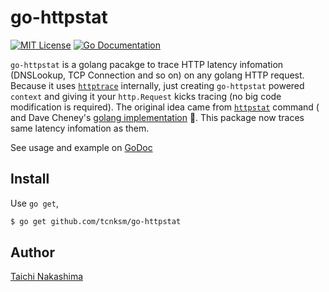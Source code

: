 # go-httpstat

[![MIT License](http://img.shields.io/badge/license-MIT-blue.svg?style=flat-square)][license]
[![Go Documentation](http://img.shields.io/badge/go-documentation-blue.svg?style=flat-square)][godocs]

[license]: https://github.com/tcnksm/go-httpstat/blob/master/LICENSE
[godocs]: http://godoc.org/github.com/tcnksm/go-httpstat

`go-httpstat` is a golang pacakge to trace HTTP latency infomation (DNSLookup, TCP Connection and so on) on any golang HTTP request. Because it uses [`httptrace`](https://golang.org/pkg/net/http/httptrace/) internally, just creating `go-httpstat` powered `context` and giving it your `http.Request` kicks tracing (no big code modification is required). The original idea came from [`httpstat`](https://github.com/reorx/httpstat) command ( and Dave Cheney's [golang implementation](https://github.com/davecheney/httpstat) 👏. This package now traces same latency infomation as them.

See usage and example on [GoDoc][godocs]

## Install 

Use `go get`,

```bash
$ go get github.com/tcnksm/go-httpstat
```

## Author

[Taichi Nakashima](https://github.com/tcnksm)
